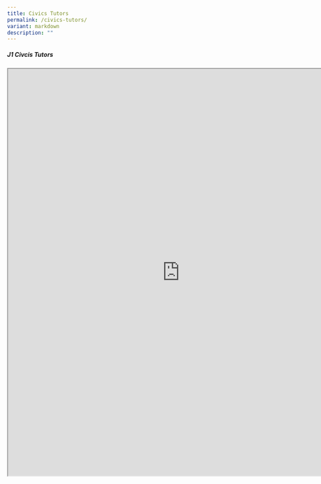 ```yaml
---
title: Civics Tutors
permalink: /civics-tutors/
variant: markdown
description: ""
---
```

<p></p><h5>J1 Civcis Tutors</h5><p></p>
<iframe src="https://docs.google.com/document/d/e/2PACX-1vRU-d8eWuB9bNprH9VK70EoKazYlCxM145LJrdaApPbqrmWKhkb5zCN9DhNKjUiBHYsi6BC_95XkFq5/pub?embedded=true" width="800px" height="950px" scrolling="no"></iframe>

